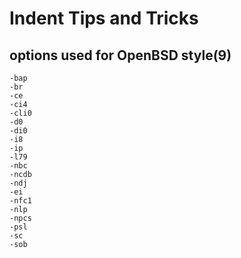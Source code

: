 ---
---

# Indent Tips and Tricks

## options used for OpenBSD style(9)
```
-bap
-br
-ce
-ci4
-cli0
-d0
-di0
-i8
-ip
-l79
-nbc
-ncdb
-ndj
-ei
-nfc1
-nlp
-npcs
-psl
-sc
-sob
```